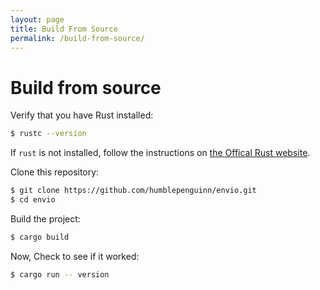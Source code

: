 ```yaml
---
layout: page
title: Build From Source
permalink: /build-from-source/
---
```


# Build from source

Verify that you have Rust installed:

```sh
$ rustc --version
```

If `rust` is not installed, follow the instructions on [the Offical Rust website](https://www.rust-lang.org/tools/install).

Clone this repository:
```sh
$ git clone https://github.com/humblepenguinn/envio.git
$ cd envio
```

Build the project:

```sh
$ cargo build
```


Now, Check to see if it worked:
```sh
$ cargo run -- version
```


